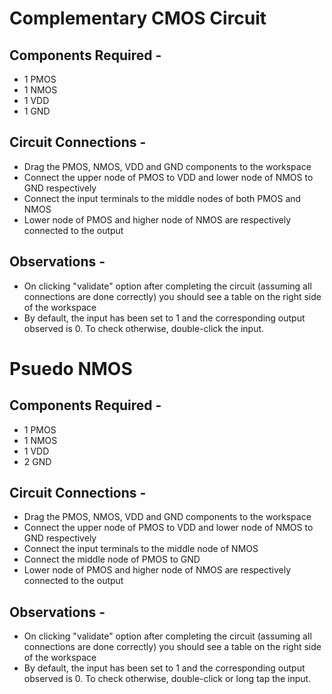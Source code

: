 # Complementary CMOS Circuit

## Components Required - 

* 1 PMOS
* 1 NMOS
* 1 VDD
* 1 GND

## Circuit Connections - 

* Drag the PMOS, NMOS, VDD and GND components to the workspace
* Connect the upper node of PMOS to VDD and lower node of NMOS to GND respectively
* Connect the input terminals to the middle nodes of both PMOS and NMOS 
* Lower node of PMOS and higher node of NMOS are respectively connected to the output 

## Observations - 

* On clicking "validate" option after completing the circuit (assuming all connections are done correctly) you should see a table on the right side of the workspace
* By default, the input has been set to 1 and the corresponding output observed is 0. To check otherwise, double-click the input.

# Psuedo NMOS

## Components Required - 

* 1 PMOS
* 1 NMOS
* 1 VDD
* 2 GND

## Circuit Connections - 

* Drag the PMOS, NMOS, VDD and GND components to the workspace
* Connect the upper node of PMOS to VDD and lower node of NMOS to GND respectively
* Connect the input terminals to the middle node of NMOS
* Connect the middle node of PMOS to GND 
* Lower node of PMOS and higher node of NMOS are respectively connected to the output 

## Observations - 

* On clicking "validate" option after completing the circuit (assuming all connections are done correctly) you should see a table on the right side of the workspace
* By default, the input has been set to 1 and the corresponding output observed is 0. To check otherwise, double-click or long tap the input.
